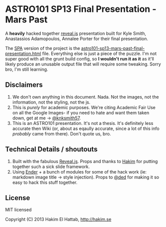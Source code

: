 ASTRO101 SP13 Final Presentation - Mars Past
============================================

A **heavily** hacked together [reveal.js](https://github.com/hakimel/reveal.js) presentation built for Kyle Smith, Anastassios Adamopoulos, Annalee Porter for their final presentation.

The [SPA](http://en.wikipedia.org/wiki/Single-page_application) version of the project is the [astro101-sp13-mars-past-final-presentation.html](https://github.com/knksmith57/astro101-sp13-final-presentation/blob/master/astro101-sp13-mars-past-final-presentation.html) file. Everything else is just a piece of the puzzle. I'm not super good with all the grunt build config, so **I wouldn't run it as it** as it'll likely produce an unusable output file that will require some tweaking. Sorry bro, I'm still learning.


Disclaimers
-----------

1. We don't own anything in this document. Nada. Not the images, not the
   information, not the styling, not the js.
2. This is _purely_ for academic purposes. We're citing Academic Fair Use on
   all the Google Images- if you need to hate and want them taken down, get at
   me -> [@knksmith57](http://twitter.com/knksmith57).
3. This is an ASTRO101 presentation. It's not a thesis. It's definitely less
   accurate then Wiki (or, about as eqaully accurate, since a lot of this info
   _probably_ came from there). Don't quote us, bro.


Technical Details / shoutouts
-----------------------------

1. Built with the fabulous [Reveal.js](https://github.com/hakimel/reveal.js/).
   Props and thanks to [Hakim](http://hakim.se) for putting together such
   a sick slide framework.
2. Using [Ender](http://ender.jit.su/) + a bunch of modules for some of the
   hack work (ie: markdown image title -> style injection). Props to [@ded](http://twitter.com/ded) for
   making it so easy to hack this stuff together.


License
-------

MIT licensed

Copyright (C) 2013 Hakim El Hattab, http://hakim.se

